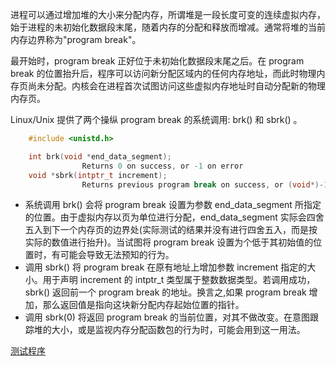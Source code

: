 
进程可以通过增加堆的大小来分配内存，所谓堆是一段长度可变的连续虚拟内存，始于进程的未初始化数据段末尾，随着内存的分配和释放而增减。通常将堆的当前内存边界称为"program break"。

最开始时，program break 正好位于未初始化数据段末尾之后。在 program break 的位置抬升后，程序可以访问新分配区域内的任何内存地址，而此时物理内存页尚未分配。内核会在进程首次试图访问这些虚拟内存地址时自动分配新的物理内存页。

Linux/Unix 提供了两个操纵 program break 的系统调用: brk() 和 sbrk() 。
```c
    #include <unistd.h>

    int brk(void *end_data_segment);
                Returns 0 on success, or -1 on error
    void *sbrk(intptr_t increment);
                Returns previous program break on success, or (void*)-1 on error
```
* 系统调用 brk() 会将 program break 设置为参数 end_data_segment 所指定的位置。由于虚拟内存以页为单位进行分配，end_data_segment 实际会四舍五入到下一个内存页的边界处(实际测试的结果并没有进行四舍五入，而是按实际的数值进行抬升)。当试图将 program break 设置为个低于其初始值的位置时，有可能会导致无法预知的行为。
* 调用 sbrk() 将 program break 在原有地址上增加参数 increment 指定的大小。用于声明 increment 的 intptr_t 类型属于整数数据类型。若调用成功，sbrk() 返回前一个 program break 的地址。换言之,如果 program break 增加，那么返回值是指向这块新分配内存起始位置的指针。
* 调用 sbrk(0) 将返回 program break 的当前位置，对其不做改变。在意图跟踪堆的大小，或是监视内存分配函数包的行为时，可能会用到这一用法。

[测试程序](01_brk_sbrk.c)
